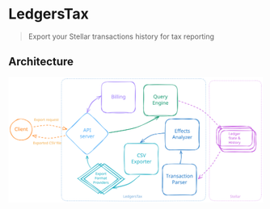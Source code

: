 # LedgersTax

> Export your Stellar transactions history for tax reporting

## Architecture

![Flow diagram](flow.svg)
